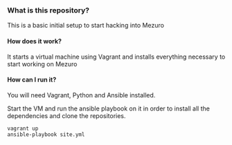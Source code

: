 ### What is this repository?

This is a basic initial setup to start hacking into Mezuro

#### How does it work?

It starts a virtual machine using Vagrant and installs everything necessary to start working on Mezuro

#### How can I run it?

You will need Vagrant, Python and Ansible installed.

Start the VM and run the ansible playbook on it in order to install all the dependencies and clone the repositories.

```
vagrant up
ansible-playbook site.yml
```

